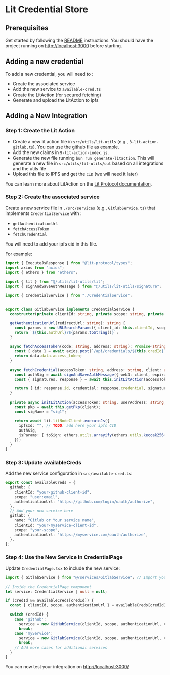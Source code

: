 # Lit Credential Store

## Prerequisites

Get started by following the [README](./README.md) instructions.
You should have the project running on [http://localhost:3000](http://localhost:3000) before starting.


## Adding a new credential

To add a new credential, you will need to :
- Create the associated service
- Add the new service to `available-cred.ts`
- Create the LitAction (for secured fetching)
- Generate and upload the LitAction to ipfs

## Adding a New Integration

### Step 1: Create the Lit Action

- Create a new lit action file in `src/utils/lit-utils` (e.g., `3-lit-action-gitlab.ts`). You can use the github file as example.
- Add the new claims in `9-lit-action-index.js`.
- Generate the new file running `bun run generate-litaction`. This will generate a new file in `src/utils/lit-utils/out` based on all integrations and the utils file
- Upload this file to IPFS and get the `CID` (we will need it later)

You can learn more about LitAction on the [Lit Protocol documentation](https://developer.litprotocol.com/v3/sdk/serverless-signing/quick-start).


### Step 2: Create the associated service

Create a new service file in `./src/services` (e.g., `GitlabService.ts`) that implements `CredentialService` with : 
- `getAuthenticationUrl`
- `fetchAccessToken`
- `fetchCredential`

You will need to add your ipfs cid in this file.

For example:

```typescript
import { ExecuteJsResponse } from "@lit-protocol/types";
import axios from "axios";
import { ethers } from "ethers";

import { lit } from "@/utils/lit-utils/lit";
import { signAndSaveAuthMessage } from "@/utils/lit-utils/signature";

import { CredentialService } from "./CredentialService";


export class GitlabService implements CredentialService {
  constructor(private clientId: string, private scope: string, private authUrl: string, private credId: string) {}

  getAuthenticationUrl(redirectUrl: string): string {
    const params = new URLSearchParams({ client_id: this.clientId, scope: this.scope, redirect_url: redirectUrl });
    return `${this.authUrl}?${params.toString()}`;
  }

  async fetchAccessToken(code: string, address: string): Promise<string> {
    const { data } = await axios.post(`/api/credentials/${this.credId}`, { code, address });
    return data.data.access_token;
  }

  async fetchCredential(accessToken: string, address: string, client: any): Promise<Credential> {
    const authSig = await signAndSaveAuthMessage({ web3: client, expiration: new Date(Date.now() + 86400000).toISOString() });
    const { signatures, response } = await this.initLitAction(accessToken, address, authSig, client) as ExecuteJsResponse;

    return { id: response.id, credential: response.credential, signature1: signatures.sig1, issuer: 'Lit Protocol' } as Credential;
  }

  private async initLitAction(accessToken: string, userAddress: string, authSig: any, client: any) {
    const pkp = await this.getPkp(client);
    const sigName = "sig1";

    return await lit.litNodeClient.executeJs({
      ipfsId: "", // TODO: add here your ipfs CID
      authSig,
      jsParams: { toSign: ethers.utils.arrayify(ethers.utils.keccak256(ethers.utils.toUtf8Bytes("Hello world"))), publicKey: pkp, sigName, accessToken, userAddress },
    });
  }
}
```

### Step 3: Update availableCreds

Add the new service configuration in `src/available-cred.ts`:

```Typescript
export const availableCreds = {
  github: {
    clientId: "your-github-client-id",
    scope: "user:email",
    authenticationUrl: "https://github.com/login/oauth/authorize",
  },
  // Add your new service here
  gitlab: {
    name: "Gitlab or Your service name",
    clientId: "your-myservice-client-id",
    scope: "your-scope",
    authenticationUrl: "https://myservice.com/oauth/authorize",
  },
};
```

### Step 4: Use the New Service in CredentialPage

Update `CredentialPage.tsx` to include the new service:

```Typescript
import { GitlabService } from "@/services/GitlabService"; // Import your new service

// Inside the CredentialPage component
let service: CredentialService | null = null;

if (credId && availableCreds[credId]) {
  const { clientId, scope, authenticationUrl } = availableCreds[credId];

  switch (credId) {
    case 'github':
      service = new GitHubService(clientId, scope, authenticationUrl, credId);
      break;
    case 'myService':
      service = new GitlabService(clientId, scope, authenticationUrl, credId);
      break;
    // Add more cases for additional services
  }
}
```

You can now test your integration on [http://localhost:3000/](http://localhost:3000/)


